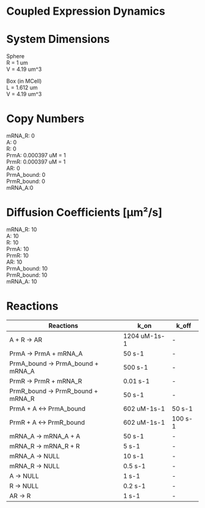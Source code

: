 # Coupled Expression Dynamics

# System Dimensions  
Sphere  
R = 1 um  
V = 4.19 um^3  

Box (in MCell)  
L = 1.612 um  
V = 4.19 um^3  

# Copy Numbers  
mRNA_R: 0  
A: 0  
R: 0  
PrmA: 0.000397 uM = 1  
PrmR: 0.000397 uM = 1  
AR: 0  
PrmA_bound: 0  
PrmR_bound: 0  
mRNA_A:0   

# Diffusion Coefficients [µm²/s]  
mRNA_R: 10  
A: 10  
R: 10  
PrmA: 10  
PrmR: 10  
AR: 10  
PrmA_bound: 10  
PrmR_bound: 10  
mRNA_A: 10  

# Reactions
				
| Reactions | k_on | k_off |  
| --- | --- | --- |  
| A + R -> AR  | 1204 uM-1s-1 | - |  
| PrmA -> PrmA + mRNA_A | 50 s-1 | - |  
| PrmA_bound -> PrmA_bound + mRNA_A | 500 s-1 | - |  
| PrmR -> PrmR + mRNA_R | 0.01 s-1 | - |  
| PrmR_bound -> PrmR_bound + mRNA_R | 50 s-1 | - |  
| PrmA + A <-> PrmA_bound | 602 uM-1s-1 | 50 s-1 |  
| PrmR + A <-> PrmR_bound | 602 uM-1s-1 | 100 s-1 |  
| mRNA_A -> mRNA_A + A | 50 s-1 | - |  
| mRNA_R -> mRNA_R + R | 5 s-1 | - |  
| mRNA_A -> NULL | 10 s-1 | - |  
| mRNA_R -> NULL | 0.5 s-1 | - |  
| A -> NULL | 1 s-1 | - |
| R -> NULL | 0.2 s-1 | - |
| AR -> R | 1 s-1 | - |
  
